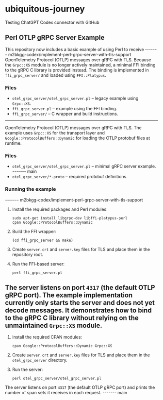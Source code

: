# ubiquitous-journey
Testing ChatGPT Codex connector with GitHub

## Perl OTLP gRPC Server Example

This repository now includes a basic example of using Perl to receive
------- m2bkgg-codex/implement-perl-grpc-server-with-tls-support
OpenTelemetry Protocol (OTLP) messages over gRPC with TLS. Because the
`Grpc::XS` module is no longer actively maintained, a minimal FFI binding to
the gRPC C library is provided instead. The binding is implemented in
`ffi_grpc_server/` and loaded using `FFI::Platypus`.

### Files

- `otel_grpc_server/otel_grpc_server.pl` – legacy example using `Grpc::XS`.
- `ffi_grpc_server.pl` – example using the FFI binding.
- `ffi_grpc_server/` – C wrapper and build instructions.
-------
OpenTelemetry Protocol (OTLP) messages over gRPC with TLS. The example
uses `Grpc::XS` for the transport layer and `Google::ProtocolBuffers::Dynamic`
for loading the OTLP protobuf files at runtime.

### Files

- `otel_grpc_server/otel_grpc_server.pl` – minimal gRPC server example.
------- main
- `otel_grpc_server/*.proto` – required protobuf definitions.

### Running the example

------- m2bkgg-codex/implement-perl-grpc-server-with-tls-support
1. Install the required packages and Perl modules:

   ```shell
   sudo apt-get install libgrpc-dev libffi-platypus-perl
   cpan Google::ProtocolBuffers::Dynamic
   ```

2. Build the FFI wrapper:

   ```shell
   (cd ffi_grpc_server && make)
   ```

3. Create `server.crt` and `server.key` files for TLS and place them in the
   repository root.

4. Run the FFI-based server:

   ```shell
   perl ffi_grpc_server.pl
   ```

The server listens on port `4317` (the default OTLP gRPC port). The example
implementation currently only starts the server and does not yet decode
messages. It demonstrates how to bind to the gRPC C library without relying
on the unmaintained `Grpc::XS` module.
-------
1. Install the required CPAN modules:

   ```shell
   cpan Google::ProtocolBuffers::Dynamic Grpc::XS
   ```

2. Create `server.crt` and `server.key` files for TLS and place them in the
   `otel_grpc_server` directory.

3. Run the server:

   ```shell
   perl otel_grpc_server/otel_grpc_server.pl
   ```

The server listens on port `4317` (the default OTLP gRPC port) and prints the
number of span sets it receives in each request.
------- main
